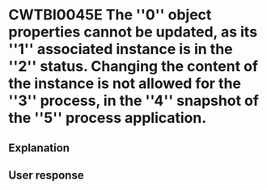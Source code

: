 # CWTBI0045E The ''0'' object properties cannot be updated, as its ''1'' associated instance is in the ''2'' status. Changing the content of the instance is not allowed for the ''3'' process, in the ''4'' snapshot of the ''5'' process application.

## Explanation

## User response